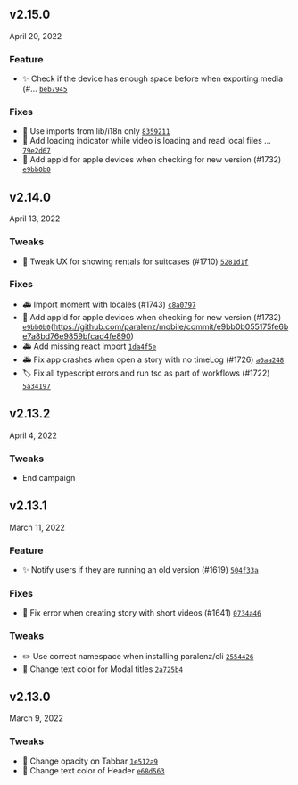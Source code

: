 ## v2.15.0
April 20, 2022

### Feature
* ✨ Check if the device has enough space before when exporting media (#… [`beb7945`](https://github.com/paralenz/mobile/commit/beb79451960298c520489a4161751228fc1c68e2)


### Fixes
* 🐛 Use imports from lib/i18n only [`8359211`](https://github.com/paralenz/mobile/commit/8359211fc78aea7ee760fcfc8925d6284bb27961)
* 🐛  Add loading indicator while video is loading and read local files … [`79e2d67`](https://github.com/paralenz/mobile/commit/79e2d67b63586653d093b398450855f579dad890)
* 🐛 Add appId for apple devices when checking for new version (#1732) [`e9bb0b0`](https://github.com/paralenz/mobile/commit/e9bb0b055175fe6be7a8bd76e9859bfcad4fe890)



## v2.14.0
April 13, 2022

### Tweaks
* 🔧 Tweak UX for showing rentals for suitcases (#1710) [`5281d1f`](https://github.com/paralenz/mobile/commit/5281d1f5158f1b69e33e6130fa56fe2b44f73e5a)


### Fixes
* 🚑 Import moment with locales (#1743)  [`c8a0797`](https://github.com/paralenz/mobile/commit/c8a0797248cddf1e0fcdc4e6109a6ee4ceeedcb9)
* 🐛 Add appId for apple devices when checking for new version (#1732) [`e9bb0b0`](https://github.com/paralenz/mobile/commit/e9bb0b055175fe6be7a8bd76e9859bfcad4fe890)(https://github.com/paralenz/mobile/commit/e9bb0b055175fe6be7a8bd76e9859bfcad4fe890)
* 🚑 Add missing react import [`1da4f5e`](https://github.com/paralenz/mobile/commit/1da4f5edd261cf0af77c63d056ac12b5399173aa)
* 🚑 Fix app crashes when open a story with no timeLog (#1726) [`a0aa248`](https://github.com/paralenz/mobile/commit/a0aa2483929a093dd5f943ccbf6c5ba89437ce05)
* 🏷️ Fix all typescript errors and run tsc as part of workflows (#1722) [`5a34197`](https://github.com/paralenz/mobile/commit/5a341973db799c7e29b693ccb6b905a00eefbecf)



## v2.13.2
April 4, 2022

### Tweaks
* End campaign




## v2.13.1
March 11, 2022

### Feature
* ✨ Notify users if they are running an old version (#1619) [`504f33a`](https://github.com/paralenz/mobile/commit/504f33a26a4763aea5536cdc82ddf6d536916f1c)


### Fixes
* 🐛 Fix error when creating story with short videos (#1641) [`0734a46`](https://github.com/paralenz/mobile/commit/0734a4656eb3950261bac86c7cebd0edaeafca89)


### Tweaks
* ✏️ Use correct namespace when installing paralenz/cli [`2554426`](https://github.com/paralenz/mobile/commit/255442658b62787af8564b5d711412ac1b4fb7b1)
* 💄 Change text color for Modal titles [`2a725b4`](https://github.com/paralenz/mobile/commit/2a725b4ef4298eabbb88963160a4cb4f6c5a7ac6)





## v2.13.0
March 9, 2022

### Tweaks
* 💄 Change opacity on Tabbar [`1e512a9`](https://github.com/paralenz/mobile/commit/1e512a9cc37ff804ada27f199924ba4f285f00cc)
* 💄 Change text color of Header [`e68d563`](https://github.com/paralenz/mobile/commit/e68d56360b8344568c82871c2cb8f1982f634ff6)
